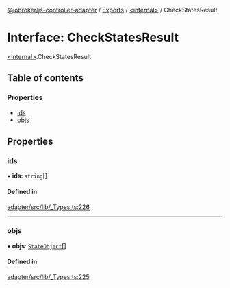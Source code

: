 [@iobroker/js-controller-adapter](../README.md) / [Exports](../modules.md) / [\<internal\>](../modules/internal_.md) / CheckStatesResult

# Interface: CheckStatesResult

[\<internal\>](../modules/internal_.md).CheckStatesResult

## Table of contents

### Properties

- [ids](internal_.CheckStatesResult.md#ids)
- [objs](internal_.CheckStatesResult.md#objs)

## Properties

### ids

• **ids**: `string`[]

#### Defined in

[adapter/src/lib/_Types.ts:226](https://github.com/ioBroker/ioBroker.js-controller/blob/70d97db12b1a527812cd28f020b3dec4b1c23b61/packages/adapter/src/lib/_Types.ts#L226)

___

### objs

• **objs**: [`StateObject`](internal_.StateObject.md)[]

#### Defined in

[adapter/src/lib/_Types.ts:225](https://github.com/ioBroker/ioBroker.js-controller/blob/70d97db12b1a527812cd28f020b3dec4b1c23b61/packages/adapter/src/lib/_Types.ts#L225)
